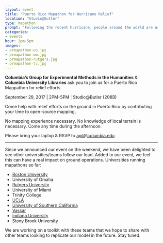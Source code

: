 ```yaml
---
layout: event
title: "Puerto Rico Mapathon for Hurricane Relief"
location: "Studio@Butler"
type: mapathon
prompt: "Following the recent hurricane, people around the world are using the OpenStreetMap platform to give their time to hurricane relief efforts. The Red Cross in Puerto Rico has requested two tasks we can help with for their relief efforts. During the mapathon, we will teach people how to help with these efforts through mapping, and we will map together."
categories:
- events
hour: 2pm-5pm
images:
- prmapathon-uo.jpg
- prmapathon-um.jpg
- prmapathon-rutgers.jpg
- prmapathon-tc.jpg
---
```


**Columbia’s Group for Experimental Methods in the Humanities** & **Columbia University Libraries** ask you to join us for a Puerto Rico Mappathon for relief efforts.

September 29, 2017 | 2PM-5PM | Studio@Butler (208B)

Come help with relief efforts on the ground in Puerto Rico by contributing your time to open-source mapping.

No mapping experience necessary. No knowledge of local terrain is necessary. Come any time during the afternoon.

Please bring your laptop & RSVP to agil@columbia.edu

---

Since we announced our event on the weekend, we have been delighted to see other universities/teams follow our lead. Added to our event, we feel this can have a real impact on ground operations. Universities running mapathons so far:

- [Boston University](http://www.bu.edu/disc/2017/09/26/disaster-relief-mapathon/)
- University of Omaha
- [Rutgers University](https://www.njtvonline.org/news/video/rutgers-map-thon-aids-relief-efforts-puerto-rico/)
- University of Miami
- Trinity College
- [UCLA](https://drive.google.com/file/d/0BxkhtDgbwP_XWXBUeVRGekI1RVE/view)
- [University of Southern California](https://libraries.usc.edu/events/map-thon-puerto-rico)
- [Vassar](http://pages.vassar.edu/library/2017/10/map-a-thon-for-puerto-rico-hurricane-relief/)
- [Indiana University](https://libraries.indiana.edu/emergency-humanitarian-mapping-workshop)
- Stony Brook University

We are working on a toolkit with these teams that we hope to share with other teams looking to replicate our model in the future. Stay tuned. 
